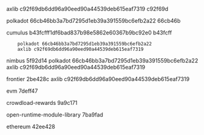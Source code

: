 axlib
c92f69db6dd96a90eed90a44539deb615eaf7319
c92f69d

polkadot
66cb46bb3a7bd7295d1eb39a391559bc6efb2a22
66cb46b

cumulus
b43fcfff1df6bad837b98e5862e60367b9bc92e0
b43fcff

        polkadot 66cb46bb3a7bd7295d1eb39a391559bc6efb2a22
        axlib c92f69db6dd96a90eed90a44539deb615eaf7319

nimbus
5f92d14
polkadot 66cb46bb3a7bd7295d1eb39a391559bc6efb2a22
axlib c92f69db6dd96a90eed90a44539deb615eaf7319

frontier
2be428c
axlib c92f69db6dd96a90eed90a44539deb615eaf7319

evm
7deff47

crowdload-rewards
9a9c171

open-runtime-module-library
7ba9fad

ethereum
42ee428
